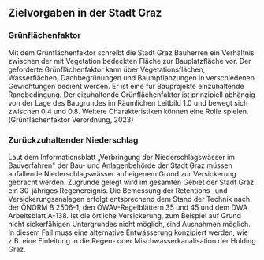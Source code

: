 ## Zielvorgaben in der Stadt Graz

### Grünflächenfaktor

Mit dem Grünflächenfaktor schreibt die Stadt Graz Bauherren ein
Verhältnis zwischen der mit Vegetation bedeckten Fläche zur
Bauplatzfläche vor. Der geforderte Grünflächenfaktor kann über
Vegetationsflächen, Wasserflächen, Dachbegrünungen und Baumpflanzungen
in verschiedenen Gewichtungen bedient werden. Er ist eine für
Bauprojekte einzuhaltende Randbedingung. Der eizuhaltende
Grünflächenfaktor ist prinzipiell abhängig von der Lage des Baugrundes
im Räumlichen Leitbild 1.0 und bewegt sich zwischen 0,4 und 0,8. Weitere
Charakteristiken können eine Rolle spielen. (Grünflächenfaktor
Verordnung, 2023)

### Zurückzuhaltender Niederschlag

Laut dem Informationsblatt „Verbringung der Niederschlagswässer im
Bauverfahren" der Bau- und Anlagenbehörde der Stadt Graz müssen
anfallende Niederschlagswässer auf eigenem Grund zur Versickerung
gebracht werden. Zugrunde gelegt wird im gesamten Gebiet der Stadt Graz
ein 30-jähriges Regenereignis. Die Bemessung der Retentions- und
Versickerungsanalagen erfolgt entsprechend dem Stand der Technik nach
der ÖNORM B 2506-1, den ÖWAV-Regelblättern 35 und 45 und dem DWA
Arbeitsblatt A-138. Ist die örtliche Versickerung, zum Beispiel auf
Grund nicht sickerfähigen Untergrundes nicht möglich, sind Ausnahmen
möglich. In diesem Fall muss eine alternative Entwässerung konzipiert
werden, wie z.B. eine Einleitung in die Regen- oder
Mischwasserkanalisation der Holding Graz.